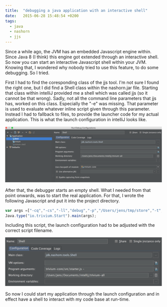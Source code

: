 ```yaml
---
title:  "debugging a java application with an interactive shell"
date:   2015-06-28 15:48:54 +0200
tags:
  - java
  - nashorn
  - jjs
---
```

Since a while ago, the JVM has an embedded Javascript engine within. Since Java 8 (I think) this engine got extended through an interactive shell. So now you can start an interactive Javascript shell within your JVM.
Knowing that, I wondered why nobody tried to use this feature, to do some debugging.
So I tried.

First I had to find the coresponding class of the jjs tool. I'm not sure I found the right one, but I did find a Shell class within the nashorn.jar file.
Starting that class within intelliJ provided me a shell which was called jjs (so it cannot be that wrong).
Sadly, not all the command line parameters that jjs has, worked on this class. Especially the "-e" was missing. That parameter is used to evaluate whatever inline script given through this parameter.
Instead I had to fallback to files, to provide the launcher code for my actual application.
This is what the launch configuration in intelliJ looks like.

![intelliJ launch configuration](/assets/shell-launch-config.png)

After that, the debugger starts an empty shell. What I needed from that point onwards, was to start the real application. For that, I wrote the following Javascript and put it into the project directory.
```javascript
var args =["-cq","-cs","-ll","debug","-p","/Users/jens/tmp/store","-t","1m"];
Java.type("io.trivium.Start").main(args);
```
Including this script, the launch configuration had to be adjusted with the correct script filename.

![intelliJ launch configuration](/assets/shell-launch-configuration-with-script.png)

So now I could start my application through the launch configuration and in effect have a shell to interact with my code base at run-time.
